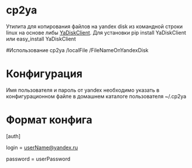 # cp2ya
Утилита для копирования файлов на yandex disk из командной строки linux на основе либы [YaDiskClient](https://github.com/TyVik/YaDiskClient).
Для установки pip install YaDiskClient или easy_install YaDiskClient

#Использование
cp2ya /localFile /FileNameOnYandexDisk

# Конфигурация 
Имя пользователя и пароль от yandex необходимо указать в конфигурационном файле в домашнем каталоге пользователя ~/.cp2ya

# Формат конфига
[auth]

login = userName@yandex.ru

password = userPassword

